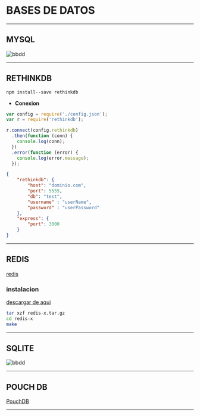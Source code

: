 # BASES DE DATOS

---

## MYSQL

![bbdd](/z-static/images/comingSoon2.jpg)

---

## RETHINKDB

`npm install--save rethinkdb`  

* **Conexion**

```js
var config = require('./config.json');
var r = require('rethinkdb');

r.connect(config.rethinkdb)
  .then(function (conn) {
    console.log(conn);
  })
  .error(function (error) {
    console.log(error.message);
  });
```

```json
{
	"rethinkdb": {
		"host": "dominio.com",
		"port": 5555,
		"db": "test",
        "username" : "userName",
        "password" : "userPassword"
    },
	"express": {
		"port": 3000
	}
}
```

---

## REDIS

[redis](http://redis.io)

### instalacion

[descargar de aqui](http://redis.io/download)  

```sh
tar xzf redis-x.tar.gz
cd redis-x
make
```

---

## SQLITE

![bbdd](/z-static/images/comingSoon2.jpg)

---

## POUCH DB

[PouchDB](https://pouchdb.com/)


---
